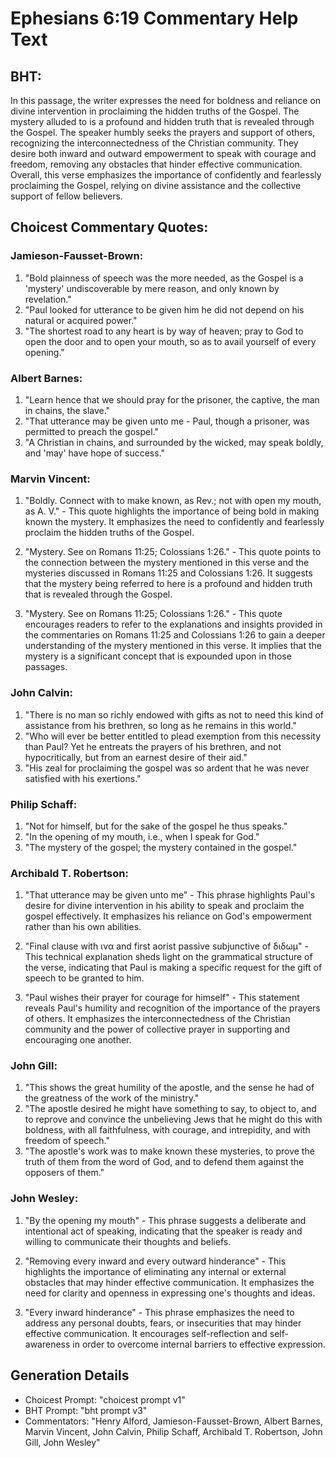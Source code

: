 # Ephesians 6:19 Commentary Help Text

## BHT:
In this passage, the writer expresses the need for boldness and reliance on divine intervention in proclaiming the hidden truths of the Gospel. The mystery alluded to is a profound and hidden truth that is revealed through the Gospel. The speaker humbly seeks the prayers and support of others, recognizing the interconnectedness of the Christian community. They desire both inward and outward empowerment to speak with courage and freedom, removing any obstacles that hinder effective communication. Overall, this verse emphasizes the importance of confidently and fearlessly proclaiming the Gospel, relying on divine assistance and the collective support of fellow believers.

## Choicest Commentary Quotes:
### Jamieson-Fausset-Brown:
1. "Bold plainness of speech was the more needed, as the Gospel is a 'mystery' undiscoverable by mere reason, and only known by revelation."
2. "Paul looked for utterance to be given him he did not depend on his natural or acquired power."
3. "The shortest road to any heart is by way of heaven; pray to God to open the door and to open your mouth, so as to avail yourself of every opening."

### Albert Barnes:
1) "Learn hence that we should pray for the prisoner, the captive, the man in chains, the slave."
2) "That utterance may be given unto me - Paul, though a prisoner, was permitted to preach the gospel."
3) "A Christian in chains, and surrounded by the wicked, may speak boldly, and 'may' have hope of success."

### Marvin Vincent:
1. "Boldly. Connect with to make known, as Rev.; not with open my mouth, as A. V." - This quote highlights the importance of being bold in making known the mystery. It emphasizes the need to confidently and fearlessly proclaim the hidden truths of the Gospel.

2. "Mystery. See on Romans 11:25; Colossians 1:26." - This quote points to the connection between the mystery mentioned in this verse and the mysteries discussed in Romans 11:25 and Colossians 1:26. It suggests that the mystery being referred to here is a profound and hidden truth that is revealed through the Gospel.

3. "Mystery. See on Romans 11:25; Colossians 1:26." - This quote encourages readers to refer to the explanations and insights provided in the commentaries on Romans 11:25 and Colossians 1:26 to gain a deeper understanding of the mystery mentioned in this verse. It implies that the mystery is a significant concept that is expounded upon in those passages.

### John Calvin:
1. "There is no man so richly endowed with gifts as not to need this kind of assistance from his brethren, so long as he remains in this world."
2. "Who will ever be better entitled to plead exemption from this necessity than Paul? Yet he entreats the prayers of his brethren, and not hypocritically, but from an earnest desire of their aid."
3. "His zeal for proclaiming the gospel was so ardent that he was never satisfied with his exertions."

### Philip Schaff:
1. "Not for himself, but for the sake of the gospel he thus speaks."
2. "In the opening of my mouth, i.e., when I speak for God."
3. "The mystery of the gospel; the mystery contained in the gospel."

### Archibald T. Robertson:
1. "That utterance may be given unto me" - This phrase highlights Paul's desire for divine intervention in his ability to speak and proclaim the gospel effectively. It emphasizes his reliance on God's empowerment rather than his own abilities.

2. "Final clause with ινα and first aorist passive subjunctive of διδωμ" - This technical explanation sheds light on the grammatical structure of the verse, indicating that Paul is making a specific request for the gift of speech to be granted to him.

3. "Paul wishes their prayer for courage for himself" - This statement reveals Paul's humility and recognition of the importance of the prayers of others. It emphasizes the interconnectedness of the Christian community and the power of collective prayer in supporting and encouraging one another.

### John Gill:
1. "This shows the great humility of the apostle, and the sense he had of the greatness of the work of the ministry."
2. "The apostle desired he might have something to say, to object to, and to reprove and convince the unbelieving Jews that he might do this with boldness, with all faithfulness, with courage, and intrepidity, and with freedom of speech."
3. "The apostle's work was to make known these mysteries, to prove the truth of them from the word of God, and to defend them against the opposers of them."

### John Wesley:
1. "By the opening my mouth" - This phrase suggests a deliberate and intentional act of speaking, indicating that the speaker is ready and willing to communicate their thoughts and beliefs.

2. "Removing every inward and every outward hinderance" - This highlights the importance of eliminating any internal or external obstacles that may hinder effective communication. It emphasizes the need for clarity and openness in expressing one's thoughts and ideas.

3. "Every inward hinderance" - This phrase emphasizes the need to address any personal doubts, fears, or insecurities that may hinder effective communication. It encourages self-reflection and self-awareness in order to overcome internal barriers to effective expression.


## Generation Details
- Choicest Prompt: "choicest prompt v1"
- BHT Prompt: "bht prompt v3"
- Commentators: "Henry Alford, Jamieson-Fausset-Brown, Albert Barnes, Marvin Vincent, John Calvin, Philip Schaff, Archibald T. Robertson, John Gill, John Wesley"

